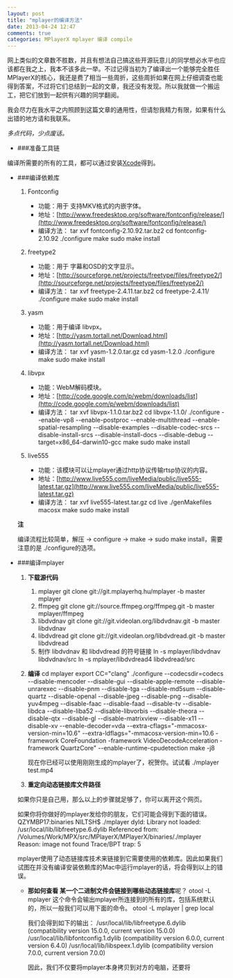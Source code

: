 ```yaml
---
layout: post
title: "mplayer的编译方法"
date: 2013-04-24 12:47
comments: true
categories: MPlayerX mplayer 编译 compile
---
```


网上类似的文章数不胜数，并且有想法自己搞这些开源玩意儿的同学想必水平也应该都在我之上，我本不该多此一举。不过记得当初为了编译出一个能够完全胜任MPlayerX的核心，我还是费了相当一些周折，这些周折如果在网上仔细调查也能得到答案，不过将它们总结到一起的文章，我还没有发现。所以我就做一个搬运工，把它们放到一起供有兴趣的同学翻阅。

我会尽力在我水平之内照顾到这篇文章的通用性，但请恕我精力有限，如果有什么出错的地方请和我联系。

<!-- more -->

_多点代码，少点废话。_

* ###准备工具链

编译所需要的所有的工具，都可以通过安装[Xcode](https://itunes.apple.com/en/app/xcode/id497799835?mt=12)得到。

* ###编译依赖库

    1. Fontconfig
        * 功能：用于 支持MKV格式的内嵌字体。
        * 地址：[http://www.freedesktop.org/software/fontconfig/release/](http://www.freedesktop.org/software/fontconfig/release/)
        * 编译方法：
                tar xvf fontconfig-2.10.92.tar.bz2
                cd fontconfig-2.10.92
                ./configure
                make
                sudo make install

    2. freetype2
        * 功能：用于 字幕和OSD的文字显示。
        * 地址：[http://sourceforge.net/projects/freetype/files/freetype2/](http://sourceforge.net/projects/freetype/files/freetype2/)
        * 编译方法：
                tar xvf freetype-2.4.11.tar.bz2
                cd freetype-2.4.11/
                ./configure
                make
                sudo make install

    3. yasm
        * 功能：用于编译 libvpx。
        * 地址：[http://yasm.tortall.net/Download.html](http://yasm.tortall.net/Download.html)
        * 编译方法：
                tar xvf yasm-1.2.0.tar.gz
                cd yasm-1.2.0
                ./configure
                make
                sudo make install

    4. libvpx
        * 功能：WebM解码模块。
        * 地址：[http://code.google.com/p/webm/downloads/list](http://code.google.com/p/webm/downloads/list)
        * 编译方法：
                tar xvf libvpx-1.1.0.tar.bz2
                cd libvpx-1.1.0/
                ./configure --enable-vp8 --enable-postproc --enable-multithread --enable-spatial-resampling --disable-examples --disable-codec-srcs --disable-install-srcs --disable-install-docs --disable-debug --target=x86_64-darwin10-gcc
                make
                sudo make install 

    5. live555
        * 功能：该模块可以让mplayer通过http协议传输rtsp协议的内容。
        * 地址：[http://www.live555.com/liveMedia/public/live555-latest.tar.gz](http://www.live555.com/liveMedia/public/live555-latest.tar.gz)
        * 编译方法：
                tar xvf live555-latest.tar.gz
                cd live
                ./genMakefiles macosx
                make
                sudo make install

    **注**

    编译流程比较简单，解压 → configure → make → sudo make install，需要注意的是 ./configure的选项。

* ###编译mplayer

    1. **下载源代码**
        1. mplayer
                git clone git://git.mplayerhq.hu/mplayer -b master mplayer
        2. ffmpeg
                git clone git://source.ffmpeg.org/ffmpeg.git -b master mplayer/ffmpeg
        3. libdvdnav
                git clone git://git.videolan.org/libdvdnav.git -b master libdvdnav
        4. libdvdread
                git clone git://git.videolan.org/libdvdread.git -b master libdvdread
        5. 制作 libdvdnav 和 libdvdread 的符号链接
                ln -s mplayer/libdvdnav libdvdnav/src
                ln -s mplayer/libdvdread4 libdvdread/src

    2. **编译**
            cd mplayer
            export CC="clang"
            ./configure --codecsdir=codecs --disable-mencoder --disable-gui --disable-apple-remote  --disable-unrarexec  --disable-pnm --disable-tga --disable-md5sum --disable-quartz  --disable-openal --disable-jpeg --disable-png --disable-yuv4mpeg --disable-faac --disable-faad --disable-tv --disable-libdca --disable-liba52 --disable-libvorbis --disable-theora --disable-qtx --disable-gl --disable-matrixview --disable-x11 --disable-xv --enable-decoder=vda --extra-cflags="-mmacosx-version-min=10.6" --extra-ldflags="-mmacosx-version-min=10.6 -framework CoreFoundation -framework VideoDecodeAcceleration -framework QuartzCore" --enable-runtime-cpudetection
            make -j8

        现在你已经可以使用刚刚生成的mplayer了，祝贺你。试试看
                ./mplayer test.mp4

    3. **重定向动态链接库文件路径**

    如果你只是自己用，那么以上的步骤就足够了，你可以离开这个网页。

    如果你将你做好的mplayer发给你的朋友，它们可能会得到下面的错误。
        QZYMBP17:binaries NILTSH$ ./mplayer 
        dyld: Library not loaded: /usr/local/lib/libfreetype.6.dylib
          Referenced from: /Volumes/Work/MPX/src/MPlayerX/MPlayerX/binaries/./mplayer
          Reason: image not found
        Trace/BPT trap: 5

    mplayer使用了动态链接库技术来链接到它需要使用的依赖库。因此如果我们试图在并没有编译安装依赖库的Mac中运行mplayer的话，将会得到以上的错误。

     * **那如何查看 某一个二进制文件会链接到哪些动态链接库**呢？
            otool -L mplayer
        这个命令会输出mplayer所连接到的所有的库，包括系统默认的，所以一般我们可以用下面的命令。
            otool -L mplayer | grep local

        我们会得到如下的输出：
            /usr/local/lib/libfreetype.6.dylib (compatibility version 15.0.0, current version 15.0.0)
            /usr/local/lib/libfontconfig.1.dylib (compatibility version 6.0.0, current version 6.4.0)
            /usr/local/lib/libspeex.1.dylib (compatibility version 7.0.0, current version 7.0.0)

        因此，我们不仅要将mplayer本身拷贝到对方的电脑，还要将
